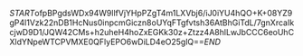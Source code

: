 $START$ofpBPgdsWDx94W9llfVjYHpPZgT4m1LXVbj6/iJ0iYU4hQO+K+08YZ9gP4l1Vzk22nDB1HcNus0inpcmGiczn8oUYqFTgfvtsh36AtBhGiTdL/7gnXrcaIkcjwD9D1/JQW42CMs+h2uheH4hoZxEGKk30z+Ztzz4A8hlLwJbCCC6eoUhCXldYNpeWTCPVMXE0QFlyEPO6wDiLD4eO25glQ==$END$